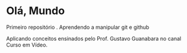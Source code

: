 # Olá, Mundo
 Primeiro repositório . Aprendendo a manipular git e github

Aplicando conceitos ensinados pelo Prof. Gustavo Guanabara no canal Curso em Vídeo.
